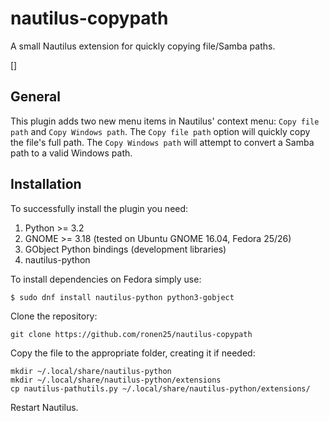 # nautilus-copypath
A small Nautilus extension for quickly copying file/Samba paths.

[]

## General
This plugin adds two new menu items in Nautilus' context menu: `Copy file path` and `Copy Windows path`.
The `Copy file path` option will quickly copy the file's full path.
The `Copy Windows path` will attempt to convert a Samba path to a valid Windows path.

## Installation
To successfully install the plugin you need:
1. Python >= 3.2
2. GNOME >= 3.18 (tested on Ubuntu GNOME 16.04, Fedora 25/26)
3. GObject Python bindings (development libraries)
4. nautilus-python

To install dependencies on Fedora simply use:
```
$ sudo dnf install nautilus-python python3-gobject
```

Clone the repository:
```
git clone https://github.com/ronen25/nautilus-copypath
```

Copy the file to the appropriate folder, creating it if needed:
```
mkdir ~/.local/share/nautilus-python
mkdir ~/.local/share/nautilus-python/extensions
cp nautilus-pathutils.py ~/.local/share/nautilus-python/extensions/
```

Restart Nautilus.

